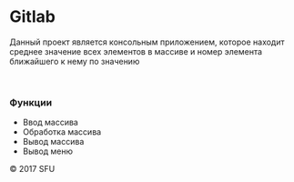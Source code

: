 # Gitlab
<p>Данный проект является консольным приложением, которое находит среднее значение всех элементов в массиве и
номер элемента ближайшего к нему по значению</p>
<br>
<h3>Функции</h3>
<ul>
 <li>Ввод массива</li>
 <li>Обработка массива</li>
 <li>Вывод массива</li>
 <li>Вывод меню</li>
</ul>
<p>© 2017 SFU</p>
